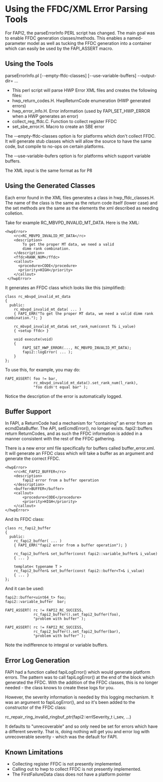
# Using the FFDC/XML Error Parsing Tools

For FAPI2, the parseErrorInfo PERL script has changed. The main goal was to
enable FFDC generation classes/methods. This enables a named-parameter
model as well as tucking the FFDC generation into a container which can
easily be used by the FAPI_ASSERT macro.

## Using the Tools

parseErrorInfo.pl [--empty-ffdc-classes] [--use-variable-buffers] --output-dir=<output dir> <filename1> <filename2> ...
- This perl script will parse HWP Error XML files and creates the following files:
- hwp_return_codes.H. HwpReturnCode enumeration (HWP generated errors)
- hwp_error_info.H.   Error information (used by FAPI_SET_HWP_ERROR when a HWP generates an error)
- collect_reg_ffdc.C. Function to collect register FFDC
- set_sbe_error.H.    Macro to create an SBE error

The --empty-ffdc-classes option is for platforms which don't collect FFDC. It will generate stub classes which
will allow the source to have the same code, but compile to no-ops on certain platforms.

The --use-variable-bufers option is for platforms which support variable buffers.

The XML input is the same format as for P8

## Using the Generated Classes

Each error found in the XML files generates a class in hwp_ffdc_classes.H.
The name of the class is the same as the return code itself (lower case)
and the set methods are the same as the elements the xml described as
needing colletion.

Take for example RC_MBVPD_INVALID_MT_DATA. Here is the XML:

    <hwpError>
        <rc>RC_MBVPD_INVALID_MT_DATA</rc>
        <description>
            To get the proper MT data, we need a valid
            dimm rank combination.
        </description>
        <ffdc>RANK_NUM</ffdc>
        <callout>
          <procedure>CODE</procedure>
          <priority>HIGH</priority>
        </callout>
     </hwpError>

It generates an FFDC class which looks like this (simplified):

    class rc_mbvpd_invalid_mt_data
    {
      public:
        rc_mbvpd_invalid_mt_data( ... )
        { FAPI_ERR("To get the proper MT data, we need a valid dimm rank combination."); }

        rc_mbvpd_invalid_mt_data& set_rank_num(const T& i_value)
        { <setup ffdc> }

        void execute(void)
        {
            FAPI_SET_HWP_ERROR(..., RC_MBVPD_INVALID_MT_DATA);
            fapi2::logError( ... );
        }
    };

To use this, for example, you may do:

    FAPI_ASSERT( foo != bar,
                 rc_mbvpd_invalid_mt_data().set_rank_num(l_rank),
                 "foo didn't equal bar" );

Notice the description of the error is automatically logged.

## Buffer Support

In FAPI, a ReturnCode had a mechanism for "containing" an error from an
ecmdDataBuffer. The API, setEcmdError(), no longer exists. fapi2::buffers
return ReturnCodes, and as such the FFDC information is added in a manner
consistent with the rest of the FFDC gathering.

There is a new error xml file specifically for buffers called
buffer_error.xml. It will generate an FFDC class which will take a buffer
as an argument and generate the correct FFDC.

    <hwpError>
        <rc>RC_FAPI2_BUFFER</rc>
        <description>
            fapi2 error from a buffer operation
        </description>
        <buffer>BUFFER</buffer>
        <callout>
            <procedure>CODE</procedure>
            <priority>HIGH</priority>
        </callout>
    </hwpError>

And its FFDC class:

    class rc_fapi2_buffer
    {
      public:
        rc_fapi2_buffer( ... )
        { FAPI_ERR("fapi2 error from a buffer operation"); }

        rc_fapi2_buffer& set_buffer(const fapi2::variable_buffer& i_value)
        { ... }

        template< typename T >
        rc_fapi2_buffer& set_buffer(const fapi2::buffer<T>& i_value)
        { ... }
    };

And it can be used:

    fapi2::buffer<uint64_t> foo;
    fapi2::variable_buffer  bar;

    FAPI_ASSERT( rc != FAPI2_RC_SUCCESS,
                 rc_fapi2_buffer().set_fapi2_buffer(foo),
                 "problem with buffer" );

    FAPI_ASSERT( rc != FAPI2_RC_SUCCESS,
                 rc_fapi2_buffer().set_fapi2_buffer(bar),
                 "problem with buffer" );

Note the indifference to integral or variable buffers.

## Error Log Generation

FAPI had a function called fapiLogError() which would generate platform
errors. The pattern was to call fapiLogError() at the end of the block
which generated the FFDC. With the addition of the FFDC classes, this
is no longer needed - the class knows to create these logs for you.

However, the severity information is needed by this logging mechanism.
It was an argument to fapiLogError(), and so it's been added to the
constructor of the FFDC class:

rc_repair_ring_invalid_ringbuf_ptr(fapi2::errlSeverity_t i_sev, ...)

It defaults to "unrecoverable" and so only need be set for errors
which have a different severity. That is, doing nothing will get you
and error log with unrecoverable severity - which was the default
for FAPI.

## Known Limitations

- Collecting register FFDC is not presently implemented.
- Calling out to hwp to collect FFDC is not presently implemented.
- The FirstFailureData class does not have a platform pointer